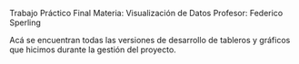 Trabajo Práctico Final
Materia: Visualización de Datos
Profesor: Federico Sperling

Acá se encuentran todas las versiones de desarrollo de tableros y gráficos que hicimos durante la gestión del proyecto. 
